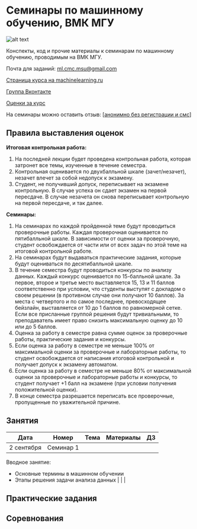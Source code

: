 # Семинары по машинному обучению, ВМК МГУ

![alt text](http://www.machinelearning.ru/wiki/images/2/28/ML_surfaces.png "Машинное обучение")

Конспекты, код и прочие материалы к семинарам по машинному обучению, проводимым на ВМК МГУ.

Почта для заданий: ml.cmc.msu@gmail.com

[Страница курса на machinelearning.ru](http://www.machinelearning.ru/wiki/index.php?title=Машинное_обучение_%28семинары%2C_ВМК_МГУ%29)

[Группа Вконтакте](https://vk.com/cmcml2016)

[Оценки за курс](https://)

На семинары можно оставить отзыв: [[анонимно без регистрации и смс](https://docs.google.com/forms/d/1j8zMReMtl-BCeAVISxx_v42_y8GAVeolofFuAHQjHBc/viewform)]

## Правила выставления оценок

**Итоговая контрольная работа:**

1. На последней лекции будет проведена контрольная работа, которая затронет все темы, изученные в течение семестра.
2. Контрольная оценивается по двухбалльной шкале (зачет/незачет), незачет влечет за собой недопуск к экзамену.
3. Студент, не получивший допуск, переписывает на экзамене контрольную. В случае успеха он сдает экзамен на первой пересдаче. В случае незачета он снова переписывает контрольную на первой пересдаче, и так далее.

**Семинары:**

1. На семинарах по каждой пройденной теме будут проводиться проверочные работы. Каждая проверочная оценивается по пятибалльной шкале. В зависимости от оценки за проверочную, студент освобождается от части или от всех задач по этой теме на итоговой контрольной работе.
2. На семинарах будут выдаваться практические задания, которые будут оцениваться по десятибалльной шкале.
3. В течение семестра будут проводиться конкурсы по анализу данных. Каждый конкурс оценивается по 15-балльной шкале. За первое, второе и третье место выставляется 15, 13 и 11 баллов соответственно при условии, что студенты выступят с докладом о своем решении (в противном случае они получают 10 баллов). За места с четвертого и по самое последнее, превосходящее бейзлайн, выставляется от 10 до 1 баллов по равномерной сетке. Если все присланные группой решения будут тривиальными, то преподаватель имеет право снизить максимальную оценку до 10 или до 5 баллов.
4. Оценка за работу в семестре равна сумме оценок за проверочные работы, практические задания и конкурсы.
5. Если оценка за работу в семестре не меньше 100% от максимальной оценки за проверочные и лабораторные работы, то студент освобождается от написания итоговой контрольной и получает допуск к экзамену автоматом.
6. Если оценка за работу в семестре не меньше 80% от максимальной оценки за проверочные и лабораторные работы и конкурсы, то студент получает +1 балл на экзамене (при условии получения положительной оценки).
7. В конце семестра разрешается переписать все проверочные, пропущенные по уважительной причине.

## Занятия

| Дата | Номер | Тема | Материалы | ДЗ |
| :---: | :---: | --- | --- | --- |
| 2 сентября | Семинар 1 |
Вводное занятие:
* Основные термины в машинном обучении
* Этапы решения задачи анализа данных
| | |

## Практические задания

## Соревнования


